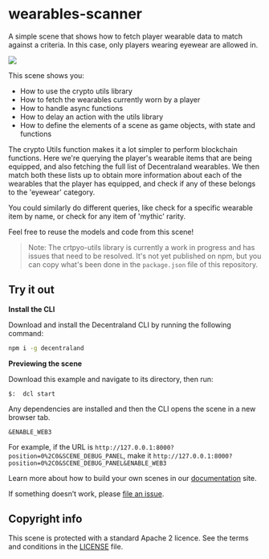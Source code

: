 # wearables-scanner

A simple scene that shows how to fetch player wearable data to match against a criteria. In this case, only players wearing eyewear are allowed in.

![](screenshot/scanner.gif)

This scene shows you:

- How to use the crypto utils library
- How to fetch the wearables currently worn by a player
- How to handle async functions
- How to delay an action with the utils library
- How to define the elements of a scene as game objects, with state and functions

The crypto Utils function makes it a lot simpler to perform blockchain functions. Here we're querying the player's wearable items that are being equipped, and also fetching the full list of Decentraland wearables. We then match both these lists up to obtain more information about each of the wearables that the player has equipped, and check if any of these belongs to the 'eyewear' category.

You could similarly do different queries, like check for a specific wearable item by name, or check for any item of 'mythic' rarity.

Feel free to reuse the models and code from this scene!

> Note: The crtpyo-utils library is currently a work in progress and has issues that need to be resolved. It's not yet published on npm, but you can copy what's been done in the `package.json` file of this repository.

## Try it out

**Install the CLI**

Download and install the Decentraland CLI by running the following command:

```bash
npm i -g decentraland
```

**Previewing the scene**

Download this example and navigate to its directory, then run:

```
$:  dcl start
```

Any dependencies are installed and then the CLI opens the scene in a new browser tab.

```
&ENABLE_WEB3
```

For example, if the URL is `http://127.0.0.1:8000?position=0%2C0&SCENE_DEBUG_PANEL`, make it `http://127.0.0.1:8000?position=0%2C0&SCENE_DEBUG_PANEL&ENABLE_WEB3`

Learn more about how to build your own scenes in our [documentation](https://docs.decentraland.org/) site.

If something doesn’t work, please [file an issue](https://github.com/decentraland-scenes/Awesome-Repository/issues/new).

## Copyright info

This scene is protected with a standard Apache 2 licence. See the terms and conditions in the [LICENSE](/LICENSE) file.
